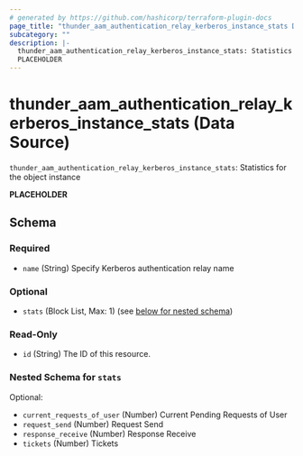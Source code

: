 ```yaml
---
# generated by https://github.com/hashicorp/terraform-plugin-docs
page_title: "thunder_aam_authentication_relay_kerberos_instance_stats Data Source - terraform-provider-thunder"
subcategory: ""
description: |-
  thunder_aam_authentication_relay_kerberos_instance_stats: Statistics for the object instance
  PLACEHOLDER
---
```


# thunder_aam_authentication_relay_kerberos_instance_stats (Data Source)

`thunder_aam_authentication_relay_kerberos_instance_stats`: Statistics for the object instance

__PLACEHOLDER__



<!-- schema generated by tfplugindocs -->
## Schema

### Required

- `name` (String) Specify Kerberos authentication relay name

### Optional

- `stats` (Block List, Max: 1) (see [below for nested schema](#nestedblock--stats))

### Read-Only

- `id` (String) The ID of this resource.

<a id="nestedblock--stats"></a>
### Nested Schema for `stats`

Optional:

- `current_requests_of_user` (Number) Current Pending Requests of User
- `request_send` (Number) Request Send
- `response_receive` (Number) Response Receive
- `tickets` (Number) Tickets



